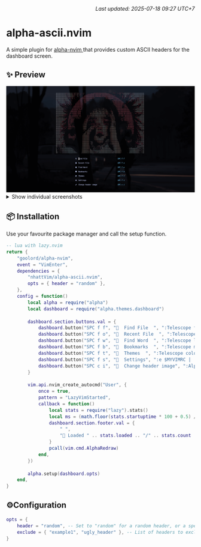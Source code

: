 <p align='right'><em>Last updated: 2025-07-18 09:27 UTC+7</em></p>

# alpha-ascii.nvim

A simple plugin for [alpha-nvim ]("https://github.com/goolord/alpha-nvim") that provides custom ASCII headers for the dashboard screen.

## ✨ Preview

<div align="center">
  <img src="screenshots/ascii_preview.gif" width="600" alt="ascii gif preview"/>
</div>

<details><summary>Show individual screenshots</summary>

<div align="center">
  <table>
    <tr>
      <td align="center"><img src="screenshots/abstract_portrait.png" width="160"/><br/><sub><b>abstract_portrait</b></sub></td>
      <td align="center"><img src="screenshots/blue_bubblegum.png" width="160"/><br/><sub><b>blue_bubblegum</b></sub></td>
      <td align="center"><img src="screenshots/calm_eyes.png" width="160"/><br/><sub><b>calm_eyes</b></sub></td>
    </tr>
    <tr>
      <td align="center"><img src="screenshots/color_eyes.png" width="160"/><br/><sub><b>color_eyes</b></sub></td>
      <td align="center"><img src="screenshots/girl_bandaged_eyes.png" width="160"/><br/><sub><b>girl_bandaged_eyes</b></sub></td>
      <td align="center"><img src="screenshots/red_jpa.png" width="160"/><br/><sub><b>red_jpa</b></sub></td>
    </tr>
  </table>
</div>
</details>

## 📦 Installation

Use your favourite package manager and call the setup function.

```lua
-- lua with lazy.nvim
return {
    "goolord/alpha-nvim",
    event = "VimEnter",
    dependencies = {
        "nhattVim/alpha-ascii.nvim",
        opts = { header = "random" },
    },
    config = function()
        local alpha = require("alpha")
        local dashboard = require("alpha.themes.dashboard")

        dashboard.section.buttons.val = {
            dashboard.button("SPC f f", "  Find File  ", ":Telescope find_files<CR>"),
            dashboard.button("SPC f o", "  Recent File  ", ":Telescope oldfiles<CR>"),
            dashboard.button("SPC f w", "  Find Word  ", ":Telescope live_grep theme=ivy<CR>"),
            dashboard.button("SPC f b", "  Bookmarks  ", ":Telescope marks theme=ivy<CR>"),
            dashboard.button("SPC f t", "  Themes  ", ":Telescope colorscheme enable_preview=false<CR>"),
            dashboard.button("SPC f s", "  Settings", ":e $MYVIMRC | :cd %:p:h <CR>"),
            dashboard.button("SPC c i", "  Change header image", ":AlphaAsciiNext<CR>"),
        }

        vim.api.nvim_create_autocmd("User", {
            once = true,
            pattern = "LazyVimStarted",
            callback = function()
                local stats = require("lazy").stats()
                local ms = (math.floor(stats.startuptime * 100 + 0.5) / 100)
                dashboard.section.footer.val = {
                    " ",
                    " Loaded " .. stats.loaded .. "/" .. stats.count .. " plugins  in " .. ms .. " ms ",
                }
                pcall(vim.cmd.AlphaRedraw)
            end,
        })

        alpha.setup(dashboard.opts)
    end,
}
```

## ⚙️Configuration

```lua
opts = {
    header = "random", -- Set to "random" for a random header, or a specific header name (without .lua extension)
    exclude = { "example1", "ugly_header" }, -- List of headers to exclude (filenames without .lua)
}
```

<!-- ## Generate header image -->
<!---->
<!-- You can use [nxtkofi's img2art github repository](https://github.com/nxtkofi/img2art) a fork of [Asthestarsfalll's img2art github repository](https://github.com/Asthestarsfalll/img2art) to generate header images. -->
<!---->
<!-- > [!Important] -->
<!-- > For more details or custom output options visit [Asthestarsfalll's img2art github repository](https://github.com/Asthestarsfalll/img2art) -->
<!-- > Without him none of this would be possible! -->
<!---->
<!-- 1. Clone my fork of ASthestarsfalll's repository. git clone https://github.com/nxtkofi/img2art -->
<!---->
<!-- 2. Install requirements inside the project root -->
<!---->
<!--     ``` -->
<!--     cd img2art -->
<!--     python -m venv ./venv -->
<!--     source venv/bin/activate -->
<!--     pip install typer opencv-python numpy -->
<!---->
<!--     ``` -->
<!---->
<!-- 3. We're now ready to go! Run: poetry run python -m img2art.cli ~/path/to/picture.jpg --scale 0.3 --threshold 20 --save-raw ./test.lua --alpha -->
<!---->
<!-- What does it do: -->
<!---->
<!-- - `--scale 0.3` This is scaling for our image. Pick a value so it fits into Your dashboard -->
<!-- - `-threshold 20` This is black-white threshold point. I suggest You play around it for a bit to see what's the best outcome for Your picture. Usually it's something between 20-150 -->
<!-- - `./test.lua` This is where our output file will go and what name will it receive. Leave .lua extension. You may change the name. -->
<!-- - `--alpha` This makes sure that we get our picture in desired output style (ready to paste into alpha's dashboard!). -->
<!---->
<!-- You should have Your output file now! Move it into header_img folder. Now to set a header image go ahead and check out my ./lua/custom/plugins/alpha.lua file. -->
<!-- Function load_random_header() loads random header image from header_img folder on nvim startup. -->
